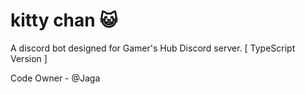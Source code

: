 # kitty chan 😺
A discord bot designed for Gamer's Hub Discord server. [ TypeScript Version ]

Code Owner - @Jaga
